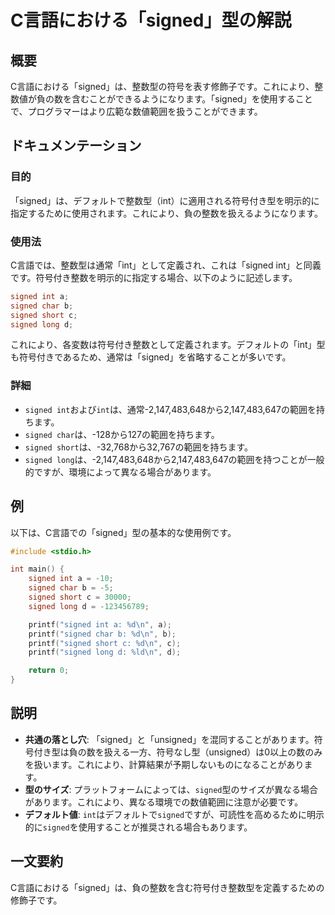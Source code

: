 <!--
Meta Description: # C言語における「signed」型の解説 ## 概要 C言語における「signed」は、整数型の符号を表す修飾子です。これにより、整数値が負の数を含むことができるようになります。「signed」を使用することで、プログラマーはより広範な数値範囲を扱うことができます。 ## ドキュメンテーション #...
Meta Keywords: signed, int, これにより, char, short
-->

# C言語における「signed」型の解説

## 概要
C言語における「signed」は、整数型の符号を表す修飾子です。これにより、整数値が負の数を含むことができるようになります。「signed」を使用することで、プログラマーはより広範な数値範囲を扱うことができます。

## ドキュメンテーション
### 目的
「signed」は、デフォルトで整数型（int）に適用される符号付き型を明示的に指定するために使用されます。これにより、負の整数を扱えるようになります。

### 使用法
C言語では、整数型は通常「int」として定義され、これは「signed int」と同義です。符号付き整数を明示的に指定する場合、以下のように記述します。

```c
signed int a;
signed char b;
signed short c;
signed long d;
```

これにより、各変数は符号付き整数として定義されます。デフォルトの「int」型も符号付きであるため、通常は「signed」を省略することが多いです。

### 詳細
- `signed int`および`int`は、通常-2,147,483,648から2,147,483,647の範囲を持ちます。
- `signed char`は、-128から127の範囲を持ちます。
- `signed short`は、-32,768から32,767の範囲を持ちます。
- `signed long`は、-2,147,483,648から2,147,483,647の範囲を持つことが一般的ですが、環境によって異なる場合があります。

## 例
以下は、C言語での「signed」型の基本的な使用例です。

```c
#include <stdio.h>

int main() {
    signed int a = -10;
    signed char b = -5;
    signed short c = 30000;
    signed long d = -123456789;

    printf("signed int a: %d\n", a);
    printf("signed char b: %d\n", b);
    printf("signed short c: %d\n", c);
    printf("signed long d: %ld\n", d);

    return 0;
}
```

## 説明
- **共通の落とし穴**: 「signed」と「unsigned」を混同することがあります。符号付き型は負の数を扱える一方、符号なし型（unsigned）は0以上の数のみを扱います。これにより、計算結果が予期しないものになることがあります。
- **型のサイズ**: プラットフォームによっては、`signed`型のサイズが異なる場合があります。これにより、異なる環境での数値範囲に注意が必要です。
- **デフォルト値**: `int`はデフォルトで`signed`ですが、可読性を高めるために明示的に`signed`を使用することが推奨される場合もあります。

## 一文要約
C言語における「signed」は、負の整数を含む符号付き整数型を定義するための修飾子です。